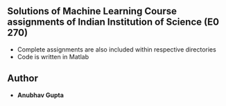 ## Solutions of Machine Learning Course assignments of Indian Institution of Science (E0 270)
- Complete assignments are also included within respective directories
- Code is written in Matlab

## Author
- **Anubhav Gupta**
